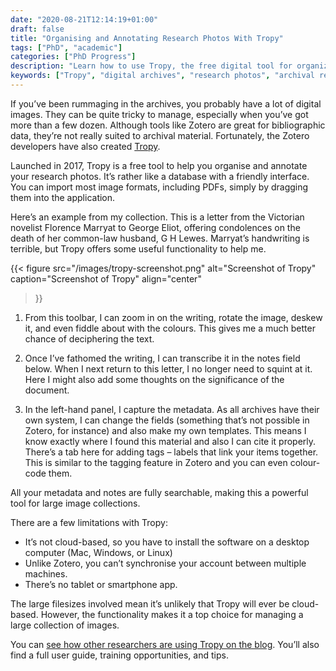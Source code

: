 ```yaml
---
date: "2020-08-21T12:14:19+01:00"
draft: false
title: "Organising and Annotating Research Photos With Tropy"
tags: ["PhD", "academic"]
categories: ["PhD Progress"]
description: "Learn how to use Tropy, the free digital tool for organizing and annotating archival research photos. Discover features for transcription, metadata management, and image enhancement to streamline your historical research workflow."
keywords: ["Tropy", "digital archives", "research photos", "archival research", "image annotation", "historical research", "manuscript transcription", "research organization", "digital humanities", "archive management"]
---
```


If you’ve been rummaging in the archives, you probably have a lot of digital images. They can be quite tricky to manage, especially when you’ve got more than a few dozen. Although tools like Zotero are great for bibliographic data, they’re not really suited to archival material. Fortunately, the Zotero developers have also created [Tropy](https://tropy.org).

Launched in 2017, Tropy is a free tool to help you organise and annotate your research photos. It’s rather like a database with a friendly interface. You can import most image formats, including PDFs, simply by dragging them into the application.

Here’s an example from my collection. This is a letter from the Victorian novelist Florence Marryat to George Eliot, offering condolences on the death of her common-law husband, G H Lewes. Marryat’s handwriting is terrible, but Tropy offers some useful functionality to help me.

{{< figure
  src="/images/tropy-screenshot.png"
  alt="Screenshot of Tropy"
  caption="Screenshot of Tropy"
  align="center"
>}}

1) From this toolbar, I can zoom in on the writing, rotate the image, deskew it, and even fiddle about with the colours. This gives me a much better chance of deciphering the text.

2) Once I’ve fathomed the writing, I can transcribe it in the notes field below. When I next return to this letter, I no longer need to squint at it. Here I might also add some thoughts on the significance of the document.

3) In the left-hand panel, I capture the metadata. As all archives have their own system, I can change the fields (something that’s not possible in Zotero, for instance) and also make my own templates. This means I know exactly where I found this material and also I can cite it properly. There’s a tab here for adding tags – labels that link your items together. This is similar to the tagging feature in Zotero and you can even colour-code them.

All your metadata and notes are fully searchable, making this a powerful tool for large image collections.

There are a few limitations with Tropy:

- It’s not cloud-based, so you have to install the software on a desktop computer (Mac, Windows, or Linux)
- Unlike Zotero, you can’t synchronise your account between multiple machines.
- There’s no tablet or smartphone app.

The large filesizes involved mean it’s unlikely that Tropy will ever be cloud-based. However, the functionality makes it a top choice for managing a large collection of images. 

You can [see how other researchers are using Tropy on the blog](https://tropy.org/blog/). You’ll also find a full user guide, training opportunities, and tips.